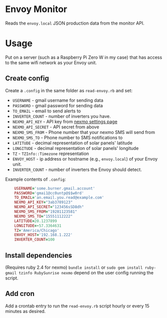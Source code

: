 # Envoy Monitor

Reads the `envoy.local` JSON production data from the monitor API.

# Usage

Put on a server (such as a Raspberry Pi Zero W in my case) that has access to the same wifi network as your Envoy unit.

## Create config
Create a `.config` in the same folder as `read-envoy.rb` and set:

* `USERNAME` - gmail username for sending data
* `PASSWORD` - gmail password for sending data
* `TO_EMAIL` - email to send alerts to
* `INVERTER_COUNT` - number of inverters you have.
* `NEXMO_API_KEY` - API key from [nexmo settings page](https://dashboard.nexmo.com/settings)
* `NEXMO_API_SECRET` - API secret from above
* `NEXMO_SMS_FROM` - Phone number that your nexmo SMS will send from
* `NEXMO_SMS_TO` - Phone number to SMS notifications to
* `LATITUDE` - decimal representation of solar panels' latitude
* `LONGITUDE` - decimal representation of solar panels' longitude
* `TZ` - `TZInfo::Timezone` representation
* `ENVOY_HOST` - ip address or hostname (e.g., `envoy.local`) of your Envoy unit.
* `INVERTER_COUNT` - number of inverters the Envoy should detect.

Example contents of `.config`:
```ruby
    USERNAME='some.burner.gmail.account'
    PASSWORD='gmai1@cc0untp@$$w0rd'
    TO_EMAIL='an.email.you.read@example.com'
    NEXMO_API_KEY="3ab3789123"
    NEXMO_API_SECRET="123456sSD8dh"
    NEXMO_SMS_FROM="19281123581"
    NEXMO_SMS_TO="15551112222"
    LATITUDE=20.1237899
    LONGITUDE=-57.3364631
    TZ='America/Chicago'
    ENVOY_HOST='192.168.1.222'
    INVERTER_COUNT=100
```

## Install dependencies
(Requires ruby 2.4 for nexmo)
`bundle install` or `sudo gem install ruby-gmail tzinfo RubySunrise nexmo` depend on the user config running the script.

## Add cron
Add a crontab entry to run the `read-envoy.rb` script hourly or every 15 minutes as desired.
